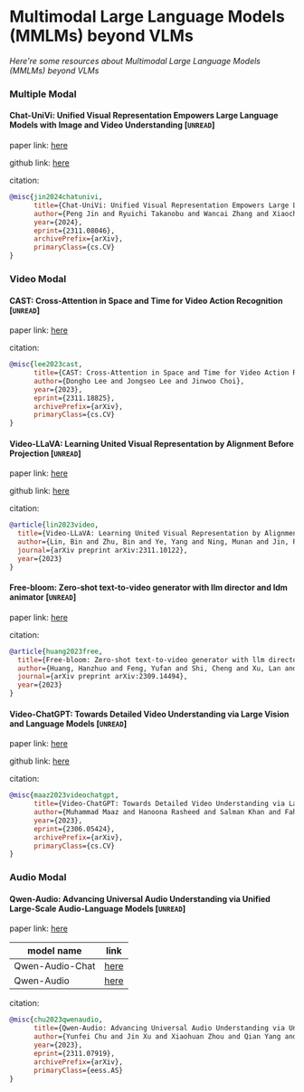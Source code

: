 # Multimodal Large Language Models (MMLMs) beyond VLMs
*Here're some resources about Multimodal Large Language Models (MMLMs) beyond VLMs*


### Multiple Modal


#### Chat-UniVi: Unified Visual Representation Empowers Large Language Models with Image and Video Understanding [`UNREAD`]

paper link: [here](https://arxiv.org/pdf/2311.08046)

github link: [here](https://github.com/PKU-YuanGroup/Chat-UniVi)

citation: 
```bibtex
@misc{jin2024chatunivi,
      title={Chat-UniVi: Unified Visual Representation Empowers Large Language Models with Image and Video Understanding}, 
      author={Peng Jin and Ryuichi Takanobu and Wancai Zhang and Xiaochun Cao and Li Yuan},
      year={2024},
      eprint={2311.08046},
      archivePrefix={arXiv},
      primaryClass={cs.CV}
}
```


### Video Modal


#### CAST: Cross-Attention in Space and Time for Video Action Recognition [`UNREAD`]

paper link: [here](https://arxiv.org/pdf/2311.18825.pdf)

citation: 
```bibtex
@misc{lee2023cast,
      title={CAST: Cross-Attention in Space and Time for Video Action Recognition}, 
      author={Dongho Lee and Jongseo Lee and Jinwoo Choi},
      year={2023},
      eprint={2311.18825},
      archivePrefix={arXiv},
      primaryClass={cs.CV}
}
```


#### Video-LLaVA: Learning United Visual Representation by Alignment Before Projection [`UNREAD`]

paper link: [here](https://arxiv.org/pdf/2311.10122)

github link: [here](https://github.com/PKU-YuanGroup/Video-LLaVA)


citation:
```bibtex
@article{lin2023video,
  title={Video-LLaVA: Learning United Visual Representation by Alignment Before Projection},
  author={Lin, Bin and Zhu, Bin and Ye, Yang and Ning, Munan and Jin, Peng and Yuan, Li},
  journal={arXiv preprint arXiv:2311.10122},
  year={2023}
}
```

#### Free-bloom: Zero-shot text-to-video generator with llm director and ldm animator [`UNREAD`]

paper link: [here](https://arxiv.org/pdf/2309.14494)

citation: 
```bibtex
@article{huang2023free,
  title={Free-bloom: Zero-shot text-to-video generator with llm director and ldm animator},
  author={Huang, Hanzhuo and Feng, Yufan and Shi, Cheng and Xu, Lan and Yu, Jingyi and Yang, Sibei},
  journal={arXiv preprint arXiv:2309.14494},
  year={2023}
}
```


#### Video-ChatGPT: Towards Detailed Video Understanding via Large Vision and Language Models [`UNREAD`]

paper link: [here](https://arxiv.org/pdf/2306.05424)

github link: [here](https://github.com/mbzuai-oryx/Video-ChatGPT)

citation: 
```bibtex
@misc{maaz2023videochatgpt,
      title={Video-ChatGPT: Towards Detailed Video Understanding via Large Vision and Language Models}, 
      author={Muhammad Maaz and Hanoona Rasheed and Salman Khan and Fahad Shahbaz Khan},
      year={2023},
      eprint={2306.05424},
      archivePrefix={arXiv},
      primaryClass={cs.CV}
}
```



### Audio Modal

#### Qwen-Audio: Advancing Universal Audio Understanding via Unified Large-Scale Audio-Language Models [`UNREAD`]

paper link: [here](https://arxiv.org/pdf/2311.07919.pdf)

|model name|link|
|-|-|
|Qwen-Audio-Chat|[here](https://huggingface.co/Qwen/Qwen-Audio-Chat)|
|Qwen-Audio|[here](https://huggingface.co/Qwen/Qwen-Audio)|

citation:
```bibtex
@misc{chu2023qwenaudio,
      title={Qwen-Audio: Advancing Universal Audio Understanding via Unified Large-Scale Audio-Language Models}, 
      author={Yunfei Chu and Jin Xu and Xiaohuan Zhou and Qian Yang and Shiliang Zhang and Zhijie Yan and Chang Zhou and Jingren Zhou},
      year={2023},
      eprint={2311.07919},
      archivePrefix={arXiv},
      primaryClass={eess.AS}
}
```